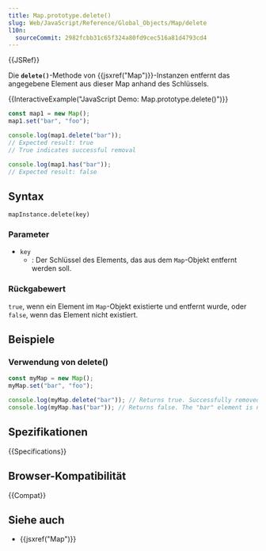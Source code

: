 ```yaml
---
title: Map.prototype.delete()
slug: Web/JavaScript/Reference/Global_Objects/Map/delete
l10n:
  sourceCommit: 2982fcbb31c65f324a80fd9cec516a81d4793cd4
---
```


{{JSRef}}

Die **`delete()`**-Methode von {{jsxref("Map")}}-Instanzen entfernt das angegebene Element aus dieser Map anhand des Schlüssels.

{{InteractiveExample("JavaScript Demo: Map.prototype.delete()")}}

```js interactive-example
const map1 = new Map();
map1.set("bar", "foo");

console.log(map1.delete("bar"));
// Expected result: true
// True indicates successful removal

console.log(map1.has("bar"));
// Expected result: false
```

## Syntax

```js-nolint
mapInstance.delete(key)
```

### Parameter

- `key`
  - : Der Schlüssel des Elements, das aus dem `Map`-Objekt entfernt werden soll.

### Rückgabewert

`true`, wenn ein Element im `Map`-Objekt existierte und entfernt wurde, oder
`false`, wenn das Element nicht existiert.

## Beispiele

### Verwendung von delete()

```js
const myMap = new Map();
myMap.set("bar", "foo");

console.log(myMap.delete("bar")); // Returns true. Successfully removed.
console.log(myMap.has("bar")); // Returns false. The "bar" element is no longer present.
```

## Spezifikationen

{{Specifications}}

## Browser-Kompatibilität

{{Compat}}

## Siehe auch

- {{jsxref("Map")}}
